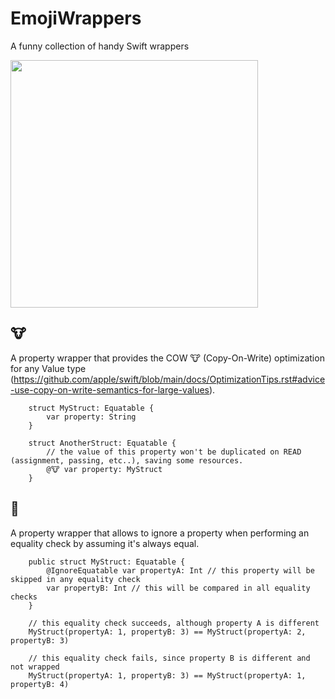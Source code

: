 # EmojiWrappers 
A funny collection of handy Swift wrappers

<img width="396" src="https://github.com/mrgradyed/EmojiWrappers/assets/2436636/c87bad99-4397-4814-ade4-a7f74a2b2a4c">


## 🐮

A property wrapper that provides the COW 🐮 (Copy-On-Write) optimization for any Value type (https://github.com/apple/swift/blob/main/docs/OptimizationTips.rst#advice-use-copy-on-write-semantics-for-large-values).


```
    struct MyStruct: Equatable {
        var property: String
    }

    struct AnotherStruct: Equatable {
        // the value of this property won't be duplicated on READ (assignment, passing, etc..), saving some resources.
        @🐮 var property: MyStruct
    }
```

## 🟰

A property wrapper that allows to ignore a property when performing an equality check by assuming it's always equal.

```
    public struct MyStruct: Equatable {
        @IgnoreEquatable var propertyA: Int // this property will be skipped in any equality check
        var propertyB: Int // this will be compared in all equality checks
    }

    // this equality check succeeds, although property A is different
    MyStruct(propertyA: 1, propertyB: 3) == MyStruct(propertyA: 2, propertyB: 3)

    // this equality check fails, since property B is different and not wrapped
    MyStruct(propertyA: 1, propertyB: 3) == MyStruct(propertyA: 1, propertyB: 4)

```
